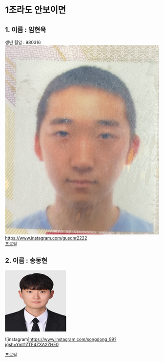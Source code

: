 # 1조라도 안보이면
## 1. 이름 : 임현욱  
생년 월일 : 980316  
![error](KakaoTalk_20240104_112423360.jpg)  
https://www.instagram.com/gusdnr2222  
[프로필](5page/readme32.md) 
## 2. 이름 : 송동현
<img src="3page\picture1.jpg" width="200" height= "200">

![instagram]https://www.instagram.com/songdong_99?igsh=Ymt1ZTF4ZXA2ZHE0

[프로필](3page/dh.md)